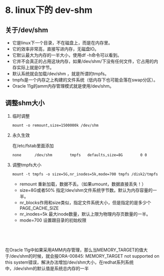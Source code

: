 # 8. linux下的 dev-shm

## 关于/dev/shm

- 它是linux下一个目录，不在磁盘上，而是在内存里。
- 它的效率非常高，直接写进内存，无磁盘IO。
- 它默认最大为内存的一半大小，使用df -h命令可以看到。
- 它并不会真正的占用这块内存，如果/dev/shm/下没有任何文件，它占用的内存实际上就是0字节。
- 默认系统就会加载/dev/shm ，就是所谓的tmpfs。
- tmpfs是一个内存之上构建的文件系统（低内存下也可能会落在swap分区）。
- Oracle 11g的amm内存管理模式就是使用/dev/shm。

## 调整shm大小

1. 临时调整

    ```
    mount -o remount,size=1500000k /dev/shm
    ```
2. 永久生效

    在/etc/fstab里面添加

    ```
    none      /dev/shm        tmpfs   defaults,size=8G        0 0
    ```
3. 调整tmpfs大小

    ```
    mount -t tmpfs -o size=5G,nr_inodes=5k,mode=700 tmpfs /disk2/tmpfs
    ```

    - remount 重新加载，数据不丢。（如果umount，数据直接丢失！）
    - size=8G或者50% 指定/dev/shm文件系统字节数。默认为内存容量的一半。
    - nr\_blocks作用和size类似，指定文件系统大小，但是指定的是多少个PAGE\_CACHE\_SIZE
    - nr\_inodes=5k 最大inode数量，默认上限为物理内存页数量的一半。
    - mode=700 设置跟目录的初始权限

‍

‍

在Oracle 11g中如果采用AMM内存管理，那么当MEMORY\_TARGET的值大于/dev/shm的时候，就会报ORA-00845:  MEMORY\_TARGET not supported on this  system错误，解决办法增加/dev/shm大小，在redhat系列系统中，/dev/shm的默认值是系统总内存的一半
